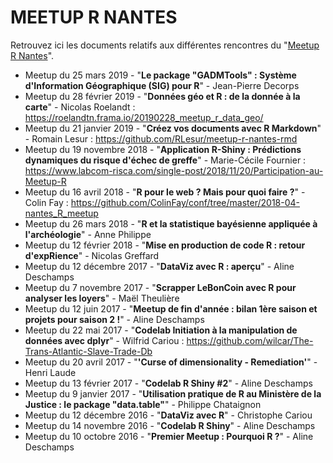 # MEETUP R NANTES

Retrouvez ici les documents relatifs aux différentes rencontres du "[Meetup R Nantes](http://www.meetup.com/fr-FR/Meetup-R-Nantes/)".

* Meetup du 25 mars 2019 - "**Le package "GADMTools" : Système d'Information Géographique (SIG) pour R**" - Jean-Pierre Decorps
* Meetup du 28 février 2019 - "**Données géo et R : de la donnée à la carte**" - Nicolas Roelandt : <https://roelandtn.frama.io/20190228_meetup_r_data_geo/>
* Meetup du 21 janvier 2019 - "**Créez vos documents avec R Markdown**" - Romain Lesur : <https://github.com/RLesur/meetup-r-nantes-rmd>
* Meetup du 19 novembre 2018 - "**Application R-Shiny : Prédictions dynamiques du risque d'échec de greffe**" - Marie-Cécile Fournier : <https://www.labcom-risca.com/single-post/2018/11/20/Participation-au-Meetup-R>
* Meetup du 16 avril 2018 - "**R pour le web ? Mais pour quoi faire ?**" - Colin Fay : <https://github.com/ColinFay/conf/tree/master/2018-04-nantes_R_meetup>
* Meetup du 26 mars 2018 - "**R et la statistique bayésienne appliquée à l'archéologie**" - Anne Philippe
* Meetup du 12 février 2018 - "**Mise en production de code R : retour d'expRience**" - Nicolas Greffard
* Meetup du 12 décembre 2017 - "**DataViz avec R : aperçu**" - Aline Deschamps
* Meetup du 7 novembre 2017 - "**Scrapper LeBonCoin avec R pour analyser les loyers**" - Maël Theulière
* Meetup du 12 juin 2017 - "**Meetup de fin d'année : bilan 1ère saison et projets pour saison 2 !**" - Aline Deschamps
* Meetup du 22 mai 2017 - "**Codelab Initiation à la manipulation de données avec dplyr**" - Wilfrid Cariou : <https://github.com/wilcar/The-Trans-Atlantic-Slave-Trade-Db>
* Meetup du 20 avril 2017 - "**'Curse of dimensionality - Remediation'**" - Henri Laude
* Meetup du 13 février 2017 - "**Codelab R Shiny #2**" - Aline Deschamps
* Meetup du 9 janvier 2017 - "**Utilisation pratique de R au Ministère de la Justice : le package "data.table"**" - Philippe Chataignon
* Meetup du 12 décembre 2016 - "**DataViz avec R**" - Christophe Cariou
* Meetup du 14 novembre 2016 - "**Codelab R Shiny**" - Aline Deschamps
* Meetup du 10 octobre 2016 - "**Premier Meetup : Pourquoi R ?**" - Aline Deschamps